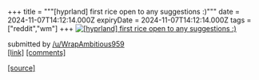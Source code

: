+++
title = """[hyprland] first rice open to any suggestions :)"""
date = 2024-11-07T14:12:14.000Z
expiryDate = 2024-11-07T14:12:14.000Z
tags = ["reddit","wm"]
+++
[![[hyprland] first rice open to any suggestions :)](https://b.thumbs.redditmedia.com/dTWec0NXg6uagMyLhmn6elrSRZXAJONl-8RGm06VXPk.jpg "[hyprland] first rice open to any suggestions :)")](https://www.reddit.com/r/unixporn/comments/1glrc4w/hyprland_first_rice_open_to_any_suggestions/)

submitted by [/u/WrapAmbitious959](https://www.reddit.com/user/WrapAmbitious959)  
[\[link\]](https://www.reddit.com/gallery/1glrc4w) [\[comments\]](https://www.reddit.com/r/unixporn/comments/1glrc4w/hyprland_first_rice_open_to_any_suggestions/)

[[source]](https://www.reddit.com/r/unixporn/comments/1glrc4w/hyprland_first_rice_open_to_any_suggestions/)
